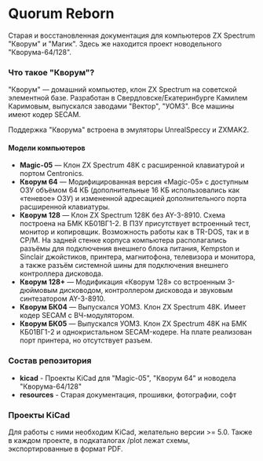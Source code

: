 # Quorum Reborn

Старая и восстановленная документация для компьютеров ZX Spectrum "Кворум" и "Магик".
Здесь же находится проект новодельного "Кворума-64/128".

### Что такое "Кворум"?

"Кворум" — домашний компьютер, клон ZX Spectrum на советской элементной базе.
Разработан в Свердловске/Екатеринбурге Камилем Каримовым, выпускался заводами
"Вектор", "УОМЗ". Все машины имеют кодер SECAM.

Поддержка "Кворума" встроена в эмуляторы UnrealSpeccy и ZXMAK2.

#### Модели компьютеров

- **Magic-05** — Клон ZX Spectrum 48K с расширенной клавиатурой и портом Centronics.
- **Кворум 64** — Модифицированная версия «Magic-05» с доступным ОЗУ объёмом 64 КБ
   (дополнительные 16 КБ использовались как «теневое» ОЗУ) и измененной адресацией
   дополнительного порта расширенной клавиатуры.
- **Кворум 128** — Клон ZX Spectrum 128K без AY-3-8910. Схема построена на БМК
   КБ01ВГ1-2. В ПЗУ присутствует встроенный тест, монитор и копировщик. Возможность
   работы как в TR-DOS, так и в CP/M. На задней стенке корпуса компьютера располагались
   разъёмы для подключения внешнего блока питания, Kempston и Sinclair джойстиков,
   принтера, магнитофона, телевизора и монитора, а также разъём системной шины для
   подключения внешнего контроллера дисковода.
- **Кворум 128+** — Модификация «Кворум 128» со встроенным 3-дюймовым дисководом,
   контроллером дисковода и звуковым синтезатором AY-3-8910.
- **Кворум БК04** — Выпускался УОМЗ. Клон ZX Spectrum 48K. Имеет кодер SECAM с
   ВЧ-модулятором.
- **Кворум БК05** — Выпускался УОМЗ. Клон ZX Spectrum 48K на БМК КБ01ВГ1-2 и
   однокристальном SECAM-кодере. На плате реализован порт принтера, но отсутствует
   разъем.

### Состав репозитория

- **kicad** - Проекты KiCad для "Magic-05", "Кворум 64" и новодела "Кворума-64/128"
- **resources** - Старая документация, прошивки, фотографии, софт

### Проекты KiCad

Для работы с ними необходим KiCad, желательно версии >= 5.0.
Также в каждом проекте, в подкаталогах /plot лежат схемы, экспортированные в формат PDF.

